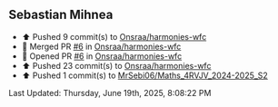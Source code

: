 <h2>Sebastian Mihnea</h2>

<!--RECENT_ACTIVITY:start-->
- ⬆️ Pushed 9 commit(s) to [Onsraa/harmonies-wfc](https://github.com/Onsraa/harmonies-wfc)<br>
- 🎉 Merged PR [#6](https://github.com/Onsraa/harmonies-wfc/pull/6) in [Onsraa/harmonies-wfc](https://github.com/Onsraa/harmonies-wfc)<br>
- 💪 Opened PR [#6](https://github.com/Onsraa/harmonies-wfc/pull/6) in [Onsraa/harmonies-wfc](https://github.com/Onsraa/harmonies-wfc)<br>
- ⬆️ Pushed 23 commit(s) to [Onsraa/harmonies-wfc](https://github.com/Onsraa/harmonies-wfc)<br>
- ⬆️ Pushed 1 commit(s) to [MrSebi06/Maths_4RVJV_2024-2025_S2](https://github.com/MrSebi06/Maths_4RVJV_2024-2025_S2)<br>
<!--RECENT_ACTIVITY:end-->
<!--RECENT_ACTIVITY:last_update-->
Last Updated: Thursday, June 19th, 2025, 8:08:22 PM
<!--RECENT_ACTIVITY:last_update_end-->

<!---LOL-STATS-START-HERE--->
<!---LOL-STATS-END-HERE--->
